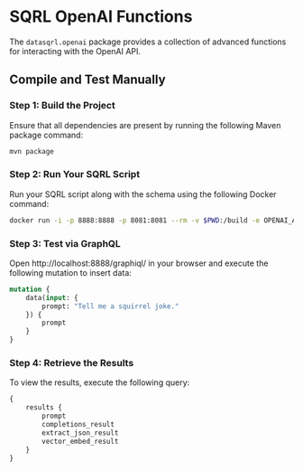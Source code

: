 # SQRL OpenAI Functions

The `datasqrl.openai` package provides a collection of advanced functions for interacting with the OpenAI API.

## Compile and Test Manually

### Step 1: Build the Project
Ensure that all dependencies are present by running the following Maven package command:
```bash
mvn package
```

### Step 2: Run Your SQRL Script

Run your SQRL script along with the schema using the following Docker command:
```bash
docker run -i -p 8888:8888 -p 8081:8081 --rm -v $PWD:/build -e OPENAI_API_KEY="<YOUR_OPENAI_API_KEY>" datasqrl/cmd:v0.5.7 run openai.sqrl schema.graphqls
```

### Step 3: Test via GraphQL

Open http://localhost:8888/graphiql/ in your browser and execute the following mutation to insert data:
```graphql
mutation {
    data(input: {
        prompt: "Tell me a squirrel joke."
    }) {
        prompt
    }
}
```

### Step 4: Retrieve the Results

To view the results, execute the following query:
```graphql
{
    results {
        prompt
        completions_result
        extract_json_result
        vector_embed_result
    }
}
```
